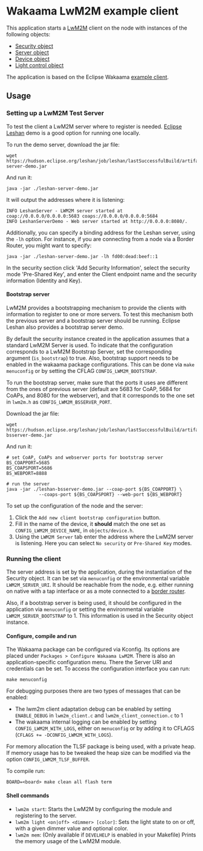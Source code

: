# Wakaama LwM2M example client

This application starts a
[LwM2M](https://wiki.openmobilealliance.org/display/TOOL/What+is+LwM2M) client
on the node with instances of the following objects:
- [Security object](http://www.openmobilealliance.org/tech/profiles/LWM2M_Security-v1_0.xml)
- [Server object](http://www.openmobilealliance.org/tech/profiles/LWM2M_Server-v1_0.xml)
- [Device object](http://www.openmobilealliance.org/tech/profiles/LWM2M_Device-v1_0_3.xml)
- [Light control object](https://raw.githubusercontent.com/OpenMobileAlliance/lwm2m-registry/prod/3311.xml)

The application is based on the Eclipse Wakaama
[example client](https://github.com/eclipse/wakaama/tree/master/examples/client).

## Usage

### Setting up a LwM2M Test Server
To test the client a LwM2M server where to register is needed.
[Eclipse Leshan](https://github.com/eclipse/leshan) demo is a good option for
running one locally.

To run the demo server, download the jar file:
```shell
wget https://hudson.eclipse.org/leshan/job/leshan/lastSuccessfulBuild/artifact/leshan-server-demo.jar
```

And run it:
```shell
java -jar ./leshan-server-demo.jar
```
It will output the addresses where it is listening:
```
INFO LeshanServer - LWM2M server started at coap://0.0.0.0/0.0.0.0:5683 coaps://0.0.0.0/0.0.0.0:5684
INFO LeshanServerDemo - Web server started at http://0.0.0.0:8080/.
```

Additionally, you can specify a binding address for the Leshan server, using
the `-lh` option. For instance, if you are connecting from a node via a Border
Router, you might want to specify:

```shell
java -jar ./leshan-server-demo.jar -lh fd00:dead:beef::1
```

In the security section click 'Add Security Information', select the security mode
'Pre-Shared Key', and enter the Client endpoint name and the security information
(Identity and Key).

#### Bootstrap server
LwM2M provides a bootstrapping mechanism to provide the clients with information
to register to one or more servers. To test this mechanism both the previous server and a bootstrap server should be running. Eclipse Leshan also provides a bootstrap server demo.

By default the security instance created in the application assumes that a standard LwM2M Server is
used. To indicate that the configuration corresponds to a LwM2M Bootstrap Server, set the
corresponding argument (`is_bootstrap`) to true. Also, bootstrap support needs to be enabled in the
wakaama package configurations. This can be done via `make menuconfig` or by setting the CFLAG
`CONFIG_LWM2M_BOOTSTRAP`.

To run the bootstrap server, make sure that the ports it uses are different
from the ones of previous server (default are 5683 for CoAP, 5684 for CoAPs,
and 8080 for the webserver), and that it corresponds to the one set in
`lwm2m.h` as `CONFIG_LWM2M_BSSERVER_PORT`.

Download the jar file:
```shell
wget https://hudson.eclipse.org/leshan/job/leshan/lastSuccessfulBuild/artifact/leshan-bsserver-demo.jar
```

And run it:
```shell# download demo
# set CoAP, CoAPs and webserver ports for bootstrap server
BS_COAPPORT=5685
BS_COAPSPORT=5686
BS_WEBPORT=8888

# run the server
java -jar ./leshan-bsserver-demo.jar --coap-port ${BS_COAPPORT} \
            --coaps-port ${BS_COAPSPORT} --web-port ${BS_WEBPORT}
```

To set up the configuration of the node and the server:
1. Click the `Add new client bootstrap configuration` button.
2. Fill in the name of the device, it **should** match the one set as `CONFIG_LWM2M_DEVICE_NAME`,
   in `objects/device.h`.
3. Using the `LWM2M Server` tab enter the address where the LwM2M server is
   listening. Here you can select `No security` or `Pre-Shared Key` modes.

### Running the client
The server address is set by the application, during the instantiation of the Security object.
It can be set via `menuconfig` or the environmental variable `LWM2M_SERVER_URI`. It should be
reachable from the node, e.g. either running on native with a tap interface or as a mote connected
to a
[border router](https://github.com/RIOT-OS/RIOT/tree/master/examples/networking/gnrc_borader_router).

Also, if a bootstrap server is being used, it should be configured in the application via
`menuconfig` or setting the environmental variable `LWM2M_SERVER_BOOTSTRAP` to 1. This information
is used in the Security object instance.

#### Configure, compile and run

The Wakaama package can be configured via Kconfig. Its options are placed
under `Packages > Configure Wakaama LwM2M`. There is also an application-specific configuration
menu. There the Server URI and credentials can be set. To access the configuration interface you
can run:
```
make menuconfig
```

For debugging purposes there are two types of messages that can be enabled:
- The lwm2m client adaptation debug can be enabled by setting `ENABLE_DEBUG` in
  `lwm2m_client.c` and `lwm2m_client_connection.c` to 1
- The wakaama internal logging can be enabled by setting
  `CONFIG_LWM2M_WITH_LOGS`, either on `menuconfig` or by adding it to CFLAGS
  (`CFLAGS += -DCONFIG_LWM2M_WITH_LOGS`).

For memory allocation the TLSF package is being used, with a private heap. If
memory usage has to be tweaked the heap size can be modified via the option
`CONFIG_LWM2M_TLSF_BUFFER`.

To compile run:

```shell
BOARD=<board> make clean all flash term
```

#### Shell commands
- `lwm2m start`: Starts the LwM2M by configuring the module and registering to
  the server.
- `lwm2m light <on|off> <dimmer> [color]`: Sets the light state to on or off,
  with a given dimmer value and optional color.
- `lwm2m mem`: (Only available if `DEVELHELP` is enabled in your Makefile) Prints the memory
  usage of the LwM2M module.
